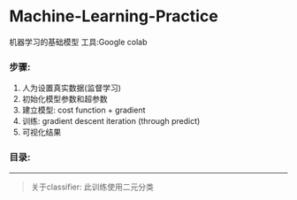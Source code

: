 # Machine-Learning-Practice
机器学习的基础模型
工具:Google colab

### 步骤:
1. 人为设置真实数据(监督学习)
2. 初始化模型参数和超参数
3. 建立模型: cost function + gradient
4. 训练: gradient descent iteration (through predict)
5. 可视化结果

### 目录:


---
> 关于classifier: 此训练使用二元分类
